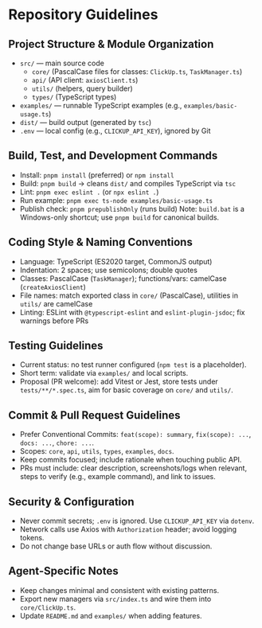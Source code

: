 # Repository Guidelines

## Project Structure & Module Organization
- `src/` — main source code
  - `core/` (PascalCase files for classes: `ClickUp.ts`, `TaskManager.ts`)
  - `api/` (API client: `axiosClient.ts`)
  - `utils/` (helpers, query builder)
  - `types/` (TypeScript types)
- `examples/` — runnable TypeScript examples (e.g., `examples/basic-usage.ts`)
- `dist/` — build output (generated by `tsc`)
- `.env` — local config (e.g., `CLICKUP_API_KEY`), ignored by Git

## Build, Test, and Development Commands
- Install: `pnpm install` (preferred) or `npm install`
- Build: `pnpm build` → cleans `dist/` and compiles TypeScript via `tsc`
- Lint: `pnpm exec eslint .` (or `npx eslint .`)
- Run example: `pnpm exec ts-node examples/basic-usage.ts`
- Publish check: `pnpm prepublishOnly` (runs build)
Note: `build.bat` is a Windows-only shortcut; use `pnpm build` for canonical builds.

## Coding Style & Naming Conventions
- Language: TypeScript (ES2020 target, CommonJS output)
- Indentation: 2 spaces; use semicolons; double quotes
- Classes: PascalCase (`TaskManager`); functions/vars: camelCase (`createAxiosClient`)
- File names: match exported class in `core/` (PascalCase), utilities in `utils/` are camelCase
- Linting: ESLint with `@typescript-eslint` and `eslint-plugin-jsdoc`; fix warnings before PRs

## Testing Guidelines
- Current status: no test runner configured (`npm test` is a placeholder).
- Short term: validate via `examples/` and local scripts.
- Proposal (PR welcome): add Vitest or Jest, store tests under `tests/**/*.spec.ts`, aim for basic coverage on `core/` and `utils/`.

## Commit & Pull Request Guidelines
- Prefer Conventional Commits: `feat(scope): summary`, `fix(scope): ...`, `docs: ...`, `chore: ...`.
- Scopes: `core`, `api`, `utils`, `types`, `examples`, `docs`.
- Keep commits focused; include rationale when touching public API.
- PRs must include: clear description, screenshots/logs when relevant, steps to verify (e.g., example command), and link to issues.

## Security & Configuration
- Never commit secrets; `.env` is ignored. Use `CLICKUP_API_KEY` via `dotenv`.
- Network calls use Axios with `Authorization` header; avoid logging tokens.
- Do not change base URLs or auth flow without discussion.

## Agent-Specific Notes
- Keep changes minimal and consistent with existing patterns.
- Export new managers via `src/index.ts` and wire them into `core/ClickUp.ts`.
- Update `README.md` and `examples/` when adding features.
